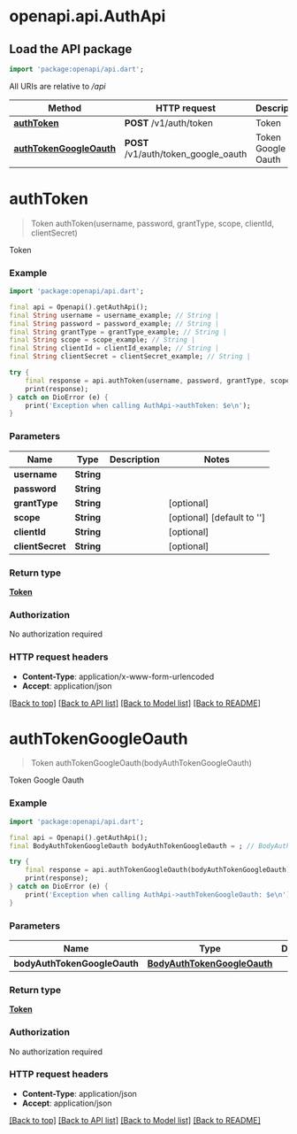 # openapi.api.AuthApi

## Load the API package
```dart
import 'package:openapi/api.dart';
```

All URIs are relative to */api*

Method | HTTP request | Description
------------- | ------------- | -------------
[**authToken**](AuthApi.md#authtoken) | **POST** /v1/auth/token | Token
[**authTokenGoogleOauth**](AuthApi.md#authtokengoogleoauth) | **POST** /v1/auth/token_google_oauth | Token Google Oauth


# **authToken**
> Token authToken(username, password, grantType, scope, clientId, clientSecret)

Token

### Example
```dart
import 'package:openapi/api.dart';

final api = Openapi().getAuthApi();
final String username = username_example; // String | 
final String password = password_example; // String | 
final String grantType = grantType_example; // String | 
final String scope = scope_example; // String | 
final String clientId = clientId_example; // String | 
final String clientSecret = clientSecret_example; // String | 

try {
    final response = api.authToken(username, password, grantType, scope, clientId, clientSecret);
    print(response);
} catch on DioError (e) {
    print('Exception when calling AuthApi->authToken: $e\n');
}
```

### Parameters

Name | Type | Description  | Notes
------------- | ------------- | ------------- | -------------
 **username** | **String**|  | 
 **password** | **String**|  | 
 **grantType** | **String**|  | [optional] 
 **scope** | **String**|  | [optional] [default to '']
 **clientId** | **String**|  | [optional] 
 **clientSecret** | **String**|  | [optional] 

### Return type

[**Token**](Token.md)

### Authorization

No authorization required

### HTTP request headers

 - **Content-Type**: application/x-www-form-urlencoded
 - **Accept**: application/json

[[Back to top]](#) [[Back to API list]](../README.md#documentation-for-api-endpoints) [[Back to Model list]](../README.md#documentation-for-models) [[Back to README]](../README.md)

# **authTokenGoogleOauth**
> Token authTokenGoogleOauth(bodyAuthTokenGoogleOauth)

Token Google Oauth

### Example
```dart
import 'package:openapi/api.dart';

final api = Openapi().getAuthApi();
final BodyAuthTokenGoogleOauth bodyAuthTokenGoogleOauth = ; // BodyAuthTokenGoogleOauth | 

try {
    final response = api.authTokenGoogleOauth(bodyAuthTokenGoogleOauth);
    print(response);
} catch on DioError (e) {
    print('Exception when calling AuthApi->authTokenGoogleOauth: $e\n');
}
```

### Parameters

Name | Type | Description  | Notes
------------- | ------------- | ------------- | -------------
 **bodyAuthTokenGoogleOauth** | [**BodyAuthTokenGoogleOauth**](BodyAuthTokenGoogleOauth.md)|  | 

### Return type

[**Token**](Token.md)

### Authorization

No authorization required

### HTTP request headers

 - **Content-Type**: application/json
 - **Accept**: application/json

[[Back to top]](#) [[Back to API list]](../README.md#documentation-for-api-endpoints) [[Back to Model list]](../README.md#documentation-for-models) [[Back to README]](../README.md)


